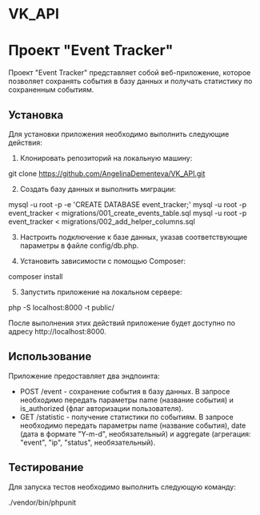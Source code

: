 # VK_API
# Проект "Event Tracker"

Проект "Event Tracker" представляет собой веб-приложение, которое позволяет сохранять события в базу данных и получать статистику по сохраненным событиям.

## Установка

Для установки приложения необходимо выполнить следующие действия:

1. Клонировать репозиторий на локальную машину:

git clone https://github.com/AngelinaDementeva/VK_API.git

2. Создать базу данных и выполнить миграции:

mysql -u root -p -e 'CREATE DATABASE event_tracker;'
mysql -u root -p event_tracker < migrations/001_create_events_table.sql
mysql -u root -p event_tracker < migrations/002_add_helper_columns.sql

3. Настроить подключение к базе данных, указав соответствующие параметры в файле config/db.php.

4. Установить зависимости с помощью Composer:

composer install

5. Запустить приложение на локальном сервере:

php -S localhost:8000 -t public/

После выполнения этих действий приложение будет доступно по адресу http://localhost:8000.

## Использование

Приложение предоставляет два эндпоинта:

- POST /event - сохранение события в базу данных. В запросе необходимо передать параметры name (название события) и is_authorized (флаг авторизации пользователя).
- GET /statistic - получение статистики по событиям. В запросе необходимо передать параметры name (название события), date (дата в формате "Y-m-d", необязательный) и aggregate (агрегация: "event", "ip", "status", необязательный).

## Тестирование

Для запуска тестов необходимо выполнить следующую команду:

./vendor/bin/phpunit
